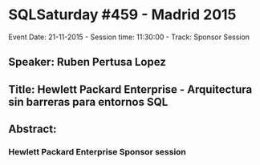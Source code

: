 # SQLSaturday #459 - Madrid 2015
Event Date: 21-11-2015 - Session time: 11:30:00 - Track: Sponsor Session
## Speaker: Ruben Pertusa Lopez
## Title: Hewlett Packard Enterprise - Arquitectura sin barreras para entornos SQL
## Abstract:
### Hewlett Packard Enterprise Sponsor session
